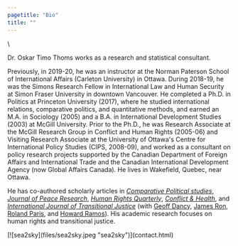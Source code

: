 ```yaml
---
pagetitle: "Bio"
title: ""
---
```


\  

<div class = "row">

<div class = "col-md-8">

Dr. Oskar Timo Thoms works as a research and statistical consultant. 

Previously, in 2019-20, he was an instructor at the Norman Paterson School of International Affairs (Carleton University) in Ottawa. During 2018-19, he was the Simons Research Fellow in International Law and Human Security at Simon Fraser University in downtown Vancouver. He completed a Ph.D. in Politics at Princeton University (2017), where he studied international relations, comparative politics, and quantitative methods, and earned an M.A. in Sociology (2005) and a B.A. in International Development Studies (2003) at McGill University. Prior to the Ph.D., he was Research Associate at the McGill Research Group in Conflict and Human Rights (2005-06) and Visiting Research Associate at the University of Ottawa's Centre for International Policy Studies (CIPS, 2008-09), and worked as a consultant on policy research projects supported by the Canadian Department of Foreign Affairs and International Trade and the Canadian International Development Agency (now Global Affairs Canada). He lives in Wakefield, Quebec, near Ottawa.

He has co-authored scholarly articles in [*Comparative Political studies*](https://journals.sagepub.com/home/cps), [*Journal of Peace Research*](http://doi.org/10.1177/0022343307078943), [*Human Rights Quarterly*](http://doi.org/10.1353/hrq.2007.0034), [*Conflict &amp; Health*](http://doi.org/10.1186/1752-1505-1-11), and [*International Journal of Transitional Justice*](http://doi.org/10.1093/ijtj/ijq012) (with [Geoff Dancy](http://sites.google.com/view/geoffdancy/home), [James Ron](https://jamesron.org/), [Roland Paris](https://www.rolandparis.com/), and [Howard Ramos](http://howardramos.ca/)). His academic research focuses on human rights and transitional justice.
</div>

<div class = "col-md-4">
[![sea2sky](files/sea2sky.jpeg "sea2sky")](contact.html)
</div>
